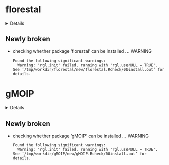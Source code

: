 # florestal

<details>

* Version: 0.1.1
* Source code: https://github.com/cran/florestal
* Date/Publication: 2020-07-07 08:40:02 UTC
* Number of recursive dependencies: 156

Run `cloud_details(, "florestal")` for more info

</details>

## Newly broken

*   checking whether package ‘florestal’ can be installed ... WARNING
    ```
    Found the following significant warnings:
      Warning: 'rgl.init' failed, running with 'rgl.useNULL = TRUE'.
    See ‘/tmp/workdir/florestal/new/florestal.Rcheck/00install.out’ for details.
    ```

# gMOIP

<details>

* Version: 1.4.3
* Source code: https://github.com/cran/gMOIP
* URL: https://github.com/relund/gMOIP/
* BugReports: https://github.com/relund/gMOIP/issues
* Date/Publication: 2020-02-20 15:10:02 UTC
* Number of recursive dependencies: 99

Run `cloud_details(, "gMOIP")` for more info

</details>

## Newly broken

*   checking whether package ‘gMOIP’ can be installed ... WARNING
    ```
    Found the following significant warnings:
      Warning: 'rgl.init' failed, running with 'rgl.useNULL = TRUE'.
    See ‘/tmp/workdir/gMOIP/new/gMOIP.Rcheck/00install.out’ for details.
    ```


